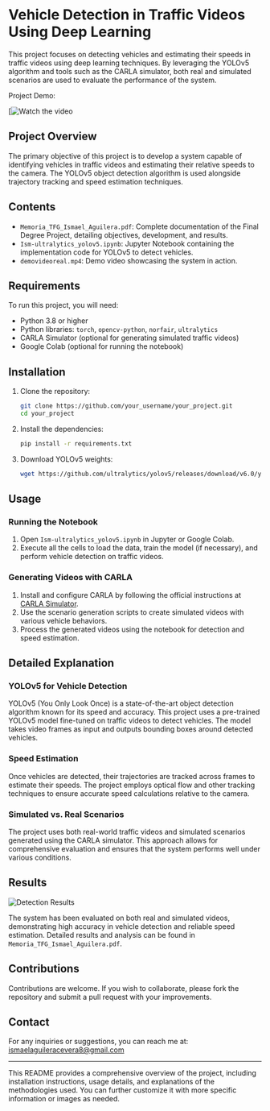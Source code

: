 # Vehicle Detection in Traffic Videos Using Deep Learning

This project focuses on detecting vehicles and estimating their speeds in traffic videos using deep learning techniques. By leveraging the YOLOv5 algorithm and tools such as the CARLA simulator, both real and simulated scenarios are used to evaluate the performance of the system.

Project Demo: 

[![Watch the video](https://youtu.be/w93ABvNU3iA)

## Project Overview

The primary objective of this project is to develop a system capable of identifying vehicles in traffic videos and estimating their relative speeds to the camera. The YOLOv5 object detection algorithm is used alongside trajectory tracking and speed estimation techniques.

## Contents

- `Memoria_TFG_Ismael_Aguilera.pdf`: Complete documentation of the Final Degree Project, detailing objectives, development, and results.
- `Ism-ultralytics_yolov5.ipynb`: Jupyter Notebook containing the implementation code for YOLOv5 to detect vehicles.
- `demovideoreal.mp4`: Demo video showcasing the system in action.

## Requirements

To run this project, you will need:

- Python 3.8 or higher
- Python libraries: `torch`, `opencv-python`, `norfair`, `ultralytics`
- CARLA Simulator (optional for generating simulated traffic videos)
- Google Colab (optional for running the notebook)

## Installation

1. Clone the repository:
    ```bash
    git clone https://github.com/your_username/your_project.git
    cd your_project
    ```

2. Install the dependencies:
    ```bash
    pip install -r requirements.txt
    ```

3. Download YOLOv5 weights:
    ```bash
    wget https://github.com/ultralytics/yolov5/releases/download/v6.0/yolov5s.pt -P models/
    ```

## Usage

### Running the Notebook

1. Open `Ism-ultralytics_yolov5.ipynb` in Jupyter or Google Colab.
2. Execute all the cells to load the data, train the model (if necessary), and perform vehicle detection on traffic videos.

### Generating Videos with CARLA

1. Install and configure CARLA by following the official instructions at [CARLA Simulator](https://carla.org/).
2. Use the scenario generation scripts to create simulated videos with various vehicle behaviors.
3. Process the generated videos using the notebook for detection and speed estimation.

## Detailed Explanation

### YOLOv5 for Vehicle Detection

YOLOv5 (You Only Look Once) is a state-of-the-art object detection algorithm known for its speed and accuracy. This project uses a pre-trained YOLOv5 model fine-tuned on traffic videos to detect vehicles. The model takes video frames as input and outputs bounding boxes around detected vehicles.

### Speed Estimation

Once vehicles are detected, their trajectories are tracked across frames to estimate their speeds. The project employs optical flow and other tracking techniques to ensure accurate speed calculations relative to the camera.

### Simulated vs. Real Scenarios

The project uses both real-world traffic videos and simulated scenarios generated using the CARLA simulator. This approach allows for comprehensive evaluation and ensures that the system performs well under various conditions.

## Results

![Detection Results](./images/results.png)

The system has been evaluated on both real and simulated videos, demonstrating high accuracy in vehicle detection and reliable speed estimation. Detailed results and analysis can be found in `Memoria_TFG_Ismael_Aguilera.pdf`.

## Contributions

Contributions are welcome. If you wish to collaborate, please fork the repository and submit a pull request with your improvements.

## Contact

For any inquiries or suggestions, you can reach me at: ismaelaguileracevera8@gmail.com

---

This README provides a comprehensive overview of the project, including installation instructions, usage details, and explanations of the methodologies used. You can further customize it with more specific information or images as needed.
